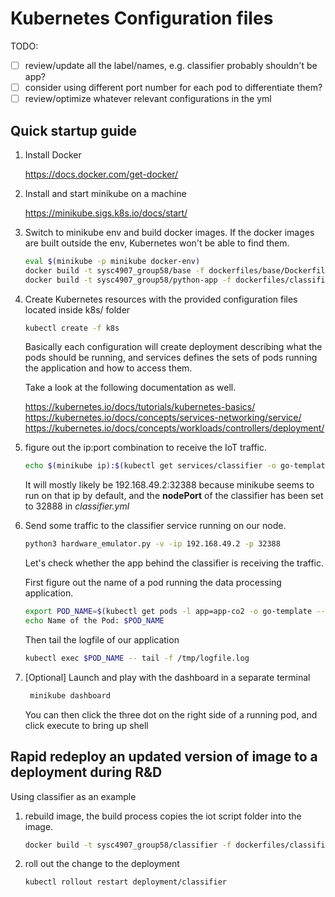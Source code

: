 # Kubernetes Configuration files
TODO:
- [ ] review/update all the label/names, e.g. classifier probably shouldn't be app?
- [ ] consider using different port number for each pod to differentiate them?
- [ ] review/optimize whatever relevant configurations in the yml

## Quick startup guide
1. Install Docker
   
    https://docs.docker.com/get-docker/

1. Install and start minikube on a machine

    https://minikube.sigs.k8s.io/docs/start/

1. Switch to minikube env and build docker images.
   If the docker images are built outside the env, Kubernetes won't be able to find them.
    ```bash
    eval $(minikube -p minikube docker-env)
    docker build -t sysc4907_group58/base -f dockerfiles/base/Dockerfile .
    docker build -t sysc4907_group58/python-app -f dockerfiles/classifier/Dockerfile .
    ```
1. Create Kubernetes resources with the provided configuration files located inside k8s/ folder
    ```bash
    kubectl create -f k8s
    ```

    Basically each configuration will create deployment describing what the pods should be running, and services defines
    the sets of pods running the application and how to access them.

    Take a look at the following documentation as well.

    https://kubernetes.io/docs/tutorials/kubernetes-basics/
    https://kubernetes.io/docs/concepts/services-networking/service/
    https://kubernetes.io/docs/concepts/workloads/controllers/deployment/

1. figure out the ip:port combination to receive the IoT traffic.
    ```bash
    echo $(minikube ip):$(kubectl get services/classifier -o go-template='{{(index .spec.ports 0).nodePort}}')

    ```

    It will mostly likely be 192.168.49.2:32388 because minikube seems to run on that ip by default, and the
    **nodePort** of the classifier has been set to 32888 in _classifier.yml_
   
1. Send some traffic to the classifier service running on our node.
   ```bash
   python3 hardware_emulator.py -v -ip 192.168.49.2 -p 32388
   ```
   
   Let's check whether the app behind the classifier is receiving the traffic.

   First figure out the name of a pod running the data processing application.
   ```bash
   export POD_NAME=$(kubectl get pods -l app=app-co2 -o go-template --template '{{range .items}}{{.metadata.name}}{{"\n"}}{{end}}')
   echo Name of the Pod: $POD_NAME
   ```

   Then tail the logfile of our application

   ```bash
   kubectl exec $POD_NAME -- tail -f /tmp/logfile.log
   ```

1. [Optional] Launch and play with the  dashboard in a separate terminal
   ```bash
    minikube dashboard
   ```
   You can then click the three dot on the right side of a running pod, and click execute to bring up shell

## Rapid redeploy an updated version of image to a deployment during R&D
Using classifier as an example

1. rebuild image, the build process copies the iot script folder into the image.
   ```bash
   docker build -t sysc4907_group58/classifier -f dockerfiles/classifier/Dockerfile .
   ```
1. roll out the change to the deployment
   ```bash
   kubectl rollout restart deployment/classifier
   ``` 
